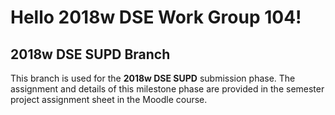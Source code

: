 # Hello 2018w DSE Work Group 104!

## 2018w DSE SUPD Branch

This branch is used for the **2018w DSE SUPD** submission phase.
The assignment and details of this milestone phase are provided in the semester project assignment sheet in the Moodle course.
